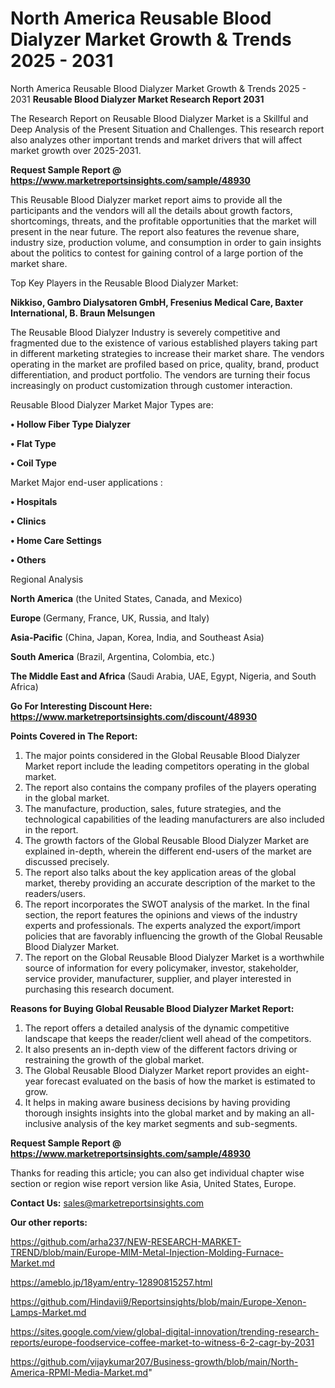 # North America Reusable Blood Dialyzer Market Growth & Trends 2025 - 2031
 North America Reusable Blood Dialyzer Market Growth & Trends 2025 - 2031
<strong>Reusable Blood Dialyzer Market Research Report 2031</strong>

The Research Report on Reusable Blood Dialyzer Market is a Skillful and Deep Analysis of the Present Situation and Challenges. This research report also analyzes other important trends and market drivers that will affect market growth over 2025-2031.

<strong>Request Sample Report @ <a href=https://www.marketreportsinsights.com/sample/48930>https://www.marketreportsinsights.com/sample/48930</a></strong>

This Reusable Blood Dialyzer market report aims to provide all the participants and the vendors will all the details about growth factors, shortcomings, threats, and the profitable opportunities that the market will present in the near future. The report also features the revenue share, industry size, production volume, and consumption in order to gain insights about the politics to contest for gaining control of a large portion of the market share.

Top Key Players in the Reusable Blood Dialyzer Market:

<strong>Nikkiso, Gambro Dialysatoren GmbH, Fresenius Medical Care, Baxter International, B. Braun Melsungen</strong>

The Reusable Blood Dialyzer Industry is severely competitive and fragmented due to the existence of various established players taking part in different marketing strategies to increase their market share. The vendors operating in the market are profiled based on price, quality, brand, product differentiation, and product portfolio. The vendors are turning their focus increasingly on product customization through customer interaction.

Reusable Blood Dialyzer Market Major Types are:

<strong>•  Hollow Fiber Type Dialyzer

•  Flat Type

•  Coil Type</strong>

Market Major end-user applications :

<strong>•  Hospitals

•  Clinics

•  Home Care Settings

•  Others</strong>

Regional Analysis

</u><strong><b>North America</b></strong> (the United States, Canada, and Mexico)

<strong><b>Europe </b></strong>(Germany, France, UK, Russia, and Italy)

<strong><b>Asia-Pacific</b></strong> (China, Japan, Korea, India, and Southeast Asia)

<strong><b>South America</b></strong> (Brazil, Argentina, Colombia, etc.)

<strong><b>The Middle East and Africa</b></strong> (Saudi Arabia, UAE, Egypt, Nigeria, and South Africa)

<strong>Go For Interesting Discount Here: <a href=https://www.marketreportsinsights.com/discount/48930>https://www.marketreportsinsights.com/discount/48930</a></strong>

<strong>Points Covered in The Report:</strong>
<ol>
  <li>The major points considered in the Global Reusable Blood Dialyzer Market report include the leading competitors operating in the global market.</li>
  <li>The report also contains the company profiles of the players operating in the global market.</li>
  <li>The manufacture, production, sales, future strategies, and the technological capabilities of the leading manufacturers are also included in the report.</li>
  <li>The growth factors of the Global Reusable Blood Dialyzer Market are explained in-depth, wherein the different end-users of the market are discussed precisely.</li>
  <li>The report also talks about the key application areas of the global market, thereby providing an accurate description of the market to the readers/users.</li>
  <li>The report incorporates the SWOT analysis of the market. In the final section, the report features the opinions and views of the industry experts and professionals. The experts analyzed the export/import policies that are favorably influencing the growth of the Global Reusable Blood Dialyzer Market.</li>
  <li>The report on the Global Reusable Blood Dialyzer Market is a worthwhile source of information for every policymaker, investor, stakeholder, service provider, manufacturer, supplier, and player interested in purchasing this research document.</li>
</ol>
<strong>Reasons for Buying Global Reusable Blood Dialyzer Market Report:</strong>

<ol>
  <li>The report offers a detailed analysis of the dynamic competitive landscape that keeps the reader/client well ahead of the competitors.</li>
  <li>It also presents an in-depth view of the different factors driving or restraining the growth of the global market.</li>
  <li>The Global Reusable Blood Dialyzer Market report provides an eight-year forecast evaluated on the basis of how the market is estimated to grow.</li>
  <li>It helps in making aware business decisions by having providing thorough insights insights into the global market and by making an all-inclusive analysis of the key market segments and sub-segments.</li>
</ol>
<strong>Request Sample Report @ <a href=https://www.marketreportsinsights.com/sample/48930>https://www.marketreportsinsights.com/sample/48930</a></strong>


Thanks for reading this article; you can also get individual chapter wise section or region wise report version like Asia, United States, Europe.

<strong>Contact Us:</strong>
sales@marketreportsinsights.com

<strong>Our other reports:</strong>

<a href=https://github.com/arha237/NEW-RESEARCH-MARKET-TREND/blob/main/Europe-MIM-Metal-Injection-Molding-Furnace-Market.md>https://github.com/arha237/NEW-RESEARCH-MARKET-TREND/blob/main/Europe-MIM-Metal-Injection-Molding-Furnace-Market.md</a>

<a href=https://ameblo.jp/18yam/entry-12890815257.html>https://ameblo.jp/18yam/entry-12890815257.html</a>

<a href=https://github.com/Hindavii9/Reportsinsights/blob/main/Europe-Xenon-Lamps-Market.md>https://github.com/Hindavii9/Reportsinsights/blob/main/Europe-Xenon-Lamps-Market.md</a>

<a href=https://sites.google.com/view/global-digital-innovation/trending-research-reports/europe-foodservice-coffee-market-to-witness-6-2-cagr-by-2031>https://sites.google.com/view/global-digital-innovation/trending-research-reports/europe-foodservice-coffee-market-to-witness-6-2-cagr-by-2031</a>

<a href=https://github.com/vijaykumar207/Business-growth/blob/main/North-America-RPMI-Media-Market.md>https://github.com/vijaykumar207/Business-growth/blob/main/North-America-RPMI-Media-Market.md</a>"
